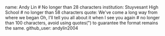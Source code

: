 name: Andy Lin # No longer than 28 characters
institution: Stuyvesant High School # no longer than 58 characters
quote: We've come a long way from where we began
Oh, I'll tell you all about it when I see you again # no longer than 100 characters, avoid using quotes(") to guarantee the format remains the same.
github_user: andylin2004